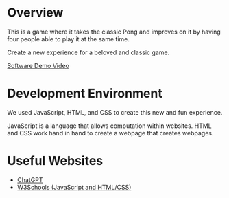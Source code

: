 # Overview

This is a game where it takes the classic Pong and improves on it by having four people able to play it at the same time. 

Create a new experience for a beloved and classic game. 

[Software Demo Video](http://youtube.link.goes.here)

# Development Environment

We used JavaScript, HTML, and CSS to create this new and fun experience. 

JavaScript is a language that allows computation within websites. HTML and CSS
work hand in hand to create a webpage that creates webpages. 

# Useful Websites


* [ChatGPT](https://chat.openai.com/)
* [W3Schools (JavaScript and HTML/CSS)](https://www.w3schools.com/js/)
